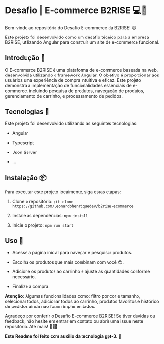 # Desafio | E-commerce B2RISE 💻🛒

Bem-vindo ao repositório do Desafio E-commerce da B2RISE! 😄

Este projeto foi desenvolvido como um desafio técnico para a empresa B2RISE, utilizando Angular para construir um site de e-commerce funcional.

## Introdução 🎉

O E-commerce B2RISE é uma plataforma de e-commerce baseada na web, desenvolvida utilizando o framework Angular. O objetivo é proporcionar aos usuários uma experiência de compra intuitiva e eficaz. Este projeto demonstra a implementação de funcionalidades essenciais de e-commerce, incluindo pesquisa de produtos, navegação de produtos, gerenciamento de carrinho, e processamento de pedidos.

## Tecnologias 🚀

Este projeto foi desenvolvido utilizando as seguintes tecnologias:

- Angular

- Typescript

- Json Server

- ...

## Instalação 📦

Para executar este projeto localmente, siga estas etapas:

1. Clone o repositório: `git clone https://github.com/leonardohenriquedev/b2rise-ecommerce`

2. Instale as dependências: `npm install`

3. Inicie o projeto: `npm run start`

## Uso 📝

- Acesse a página inicial para navegar e pesquisar produtos.

- Escolha os produtos que mais combinam com você 😍.

- Adicione os produtos ao carrinho e ajuste as quantidades conforme necessário.

- Finalize a compra.

**Atenção**: Algumas funcionalidades como: filtro por cor e tamanho, selecionar todos, adicionar todos ao carrinho, produtos favoritos e histórico de pedidos ainda nao foram implementados.

Agradeço por conferir o Desafio E-commerce B2RISE! Se tiver dúvidas ou feedback, não hesite em entrar em contato ou abrir uma issue neste repositório. Até mais! 🚀👨‍💻

**Este Readme foi feito com auxilio da tecnologia gpt-3. 🤖**
